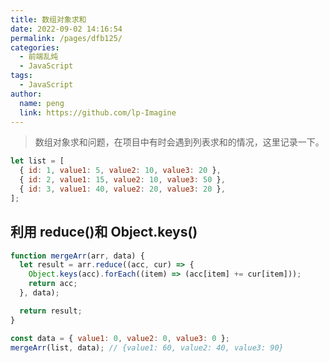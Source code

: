 ```yaml
---
title: 数组对象求和
date: 2022-09-02 14:16:54
permalink: /pages/dfb125/
categories:
  - 前端乱炖
  - JavaScript
tags:
  - JavaScript
author:
  name: peng
  link: https://github.com/lp-Imagine
---
```


> 数组对象求和问题，在项目中有时会遇到列表求和的情况，这里记录一下。

```javascript
let list = [
  { id: 1, value1: 5, value2: 10, value3: 20 },
  { id: 2, value1: 15, value2: 10, value3: 50 },
  { id: 3, value1: 40, value2: 20, value3: 20 },
];
```

## 利用 reduce()和 Object.keys()

```javascript
function mergeArr(arr, data) {
  let result = arr.reduce((acc, cur) => {
    Object.keys(acc).forEach((item) => (acc[item] += cur[item]));
    return acc;
  }, data);

  return result;
}

const data = { value1: 0, value2: 0, value3: 0 };
mergeArr(list, data); // {value1: 60, value2: 40, value3: 90}
```
